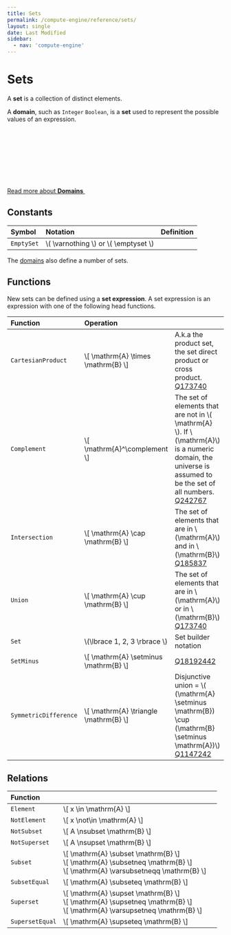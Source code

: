 ```yaml
---
title: Sets
permalink: /compute-engine/reference/sets/
layout: single
date: Last Modified
sidebar:
  - nav: 'compute-engine'
---
```

# Sets

A **set** is a collection of distinct elements.

A **domain**, such as `Integer` `Boolean`, is a **set** used to represent the possible values of an expression.

<div class='read-more'><a href="/compute-engine/reference/domains/">Read more about <strong>Domains</strong> <svg class="svg-chevron" ><use xlink:href="#svg-chevron"></use></svg></a></div>


## Constants


<div class=symbols-table>

| Symbol | Notation | Definition |
| :--- | :--- | :--- |
| `EmptySet`| \\( \varnothing \\) or \\( \emptyset \\)  | |

</div>

The [domains](/compute-engine/reference/domains/) also define a number of sets.
## Functions

New sets can be defined using a **set expression**. A set expression is an expression with one of the following head functions.

<div class=symbols-table>

| Function | Operation | |
| :--- | :--- | :--- |
| `CartesianProduct` | \\[ \mathrm{A} \times \mathrm{B} \\] | A.k.a the product set, the set direct product or cross product. [Q173740](https://www.wikidata.org/wiki/Q173740) |
| `Complement` | \\[ \mathrm{A}^\complement \\]  |  The set of elements that are not in \\( \mathrm{A} \\). If \\(\mathrm{A}\\) is a numeric domain, the universe is assumed to be the set of all numbers. [Q242767](https://www.wikidata.org/wiki/Q242767) |
| `Intersection` | \\[ \mathrm{A} \cap \mathrm{B} \\]  | The set of elements that are in  \\(\mathrm{A}\\) and in \\(\mathrm{B}\\) [Q185837](https://www.wikidata.org/wiki/Q185837) |
| `Union` | \\[ \mathrm{A} \cup \mathrm{B} \\]  | The set of elements that are in \\(\mathrm{A}\\) or in \\(\mathrm{B}\\) [Q173740](https://www.wikidata.org/wiki/Q173740) |
| `Set` | \\(\lbrace 1, 2, 3 \rbrace \\) |  Set builder notation |
| `SetMinus` | \\[ \mathrm{A} \setminus \mathrm{B} \\]  |  [Q18192442](https://www.wikidata.org/wiki/Q18192442) |
| `SymmetricDifference` | \\[  \mathrm{A} \triangle \mathrm{B} \\]  | Disjunctive union = \\( (\mathrm{A} \setminus \mathrm{B}) \cup (\mathrm{B} \setminus \mathrm{A})\\) [Q1147242](https://www.wikidata.org/wiki/Q1147242) |

</div>


## Relations

<div class=symbols-table>

| Function |  | |
| :--- | :--- | :--- |
| `Element` | \\[ x \in \mathrm{A} \\]  |  |
| `NotElement` | \\[ x \not\in \mathrm{A} \\]  |  |
| `NotSubset` | \\[ A \nsubset \mathrm{B} \\]  |  |
| `NotSuperset` | \\[ A \nsupset \mathrm{B} \\]  |  |
| `Subset` | \\[ \mathrm{A} \subset \mathrm{B} \\] <br> \\[ \mathrm{A} \subsetneq \mathrm{B} \\] <br> \\[ \mathrm{A} \varsubsetneqq \mathrm{B} \\]|  |
| `SubsetEqual` | \\[ \mathrm{A} \subseteq \mathrm{B} \\]  |  |
| `Superset` | \\[ \mathrm{A} \supset \mathrm{B} \\]<br>  \\[ \mathrm{A} \supsetneq \mathrm{B} \\]<br>\\[ \mathrm{A} \varsupsetneq \mathrm{B} \\] |  |
| `SupersetEqual` | \\[ \mathrm{A} \supseteq \mathrm{B} \\]  |  |

</div>
